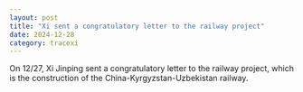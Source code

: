```yaml
---
layout: post
title: "Xi sent a congratulatory letter to the railway project"
date: 2024-12-28
category: tracexi
---
```


On 12/27, Xi Jinping sent a congratulatory letter to the railway project, which is the construction of the China-Kyrgyzstan-Uzbekistan railway.

